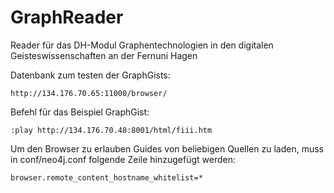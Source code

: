 # GraphReader
Reader für das DH-Modul Graphentechnologien in den digitalen Geisteswissenschaften an der Fernuni Hagen

Datenbank zum testen der GraphGists:

`http://134.176.70.65:11000/browser/`

Befehl für das Beispiel GraphGist:

`:play http://134.176.70.48:8001/html/fiii.htm`

Um den Browser zu erlauben Guides von beliebigen Quellen zu laden, muss in conf/neo4j.conf folgende Zeile hinzugefügt werden:

`browser.remote_content_hostname_whitelist=*`
